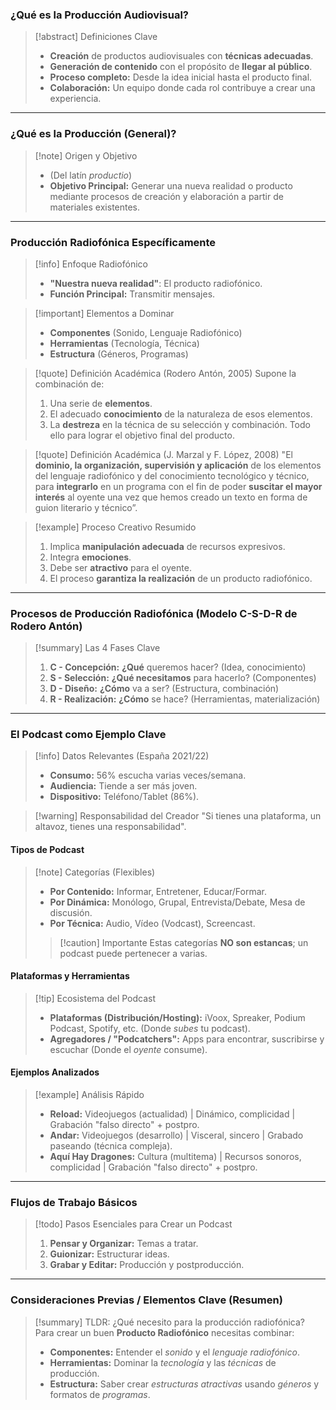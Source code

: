 ### ¿Qué es la Producción Audiovisual?

> [!abstract] Definiciones Clave
> - **Creación** de productos audiovisuales con **técnicas adecuadas**.
> - **Generación de contenido** con el propósito de **llegar al público**.
> - **Proceso completo:** Desde la idea inicial hasta el producto final.
> - **Colaboración:** Un equipo donde cada rol contribuye a crear una experiencia.

---

### ¿Qué es la Producción (General)?

> [!note] Origen y Objetivo
> - (Del latín *productio*)
> - **Objetivo Principal:** Generar una nueva realidad o producto mediante procesos de creación y elaboración a partir de materiales existentes.

---

### Producción Radiofónica Específicamente

> [!info] Enfoque Radiofónico
> - **"Nuestra nueva realidad"**: El producto radiofónico.
> - **Función Principal:** Transmitir mensajes.

> [!important] Elementos a Dominar
> - **Componentes** (Sonido, Lenguaje Radiofónico)
> - **Herramientas** (Tecnología, Técnica)
> - **Estructura** (Géneros, Programas)

> [!quote] Definición Académica (Rodero Antón, 2005)
> Supone la combinación de:
> 1. Una serie de **elementos**.
> 2. El adecuado **conocimiento** de la naturaleza de esos elementos.
> 3. La **destreza** en la técnica de su selección y combinación.
> Todo ello para lograr el objetivo final del producto.

> [!quote] Definición Académica (J. Marzal y F. López, 2008)
> "El **dominio, la organización, supervisión y aplicación** de los elementos del lenguaje radiofónico y del conocimiento tecnológico y técnico, para **integrarlo** en un programa con el fin de poder **suscitar el mayor interés** al oyente una vez que hemos creado un texto en forma de guion literario y técnico”.

> [!example] Proceso Creativo Resumido
> 1. Implica **manipulación adecuada** de recursos expresivos.
> 2. Integra **emociones**.
> 3. Debe ser **atractivo** para el oyente.
> 4. El proceso **garantiza la realización** de un producto radiofónico.

---

### Procesos de Producción Radiofónica (Modelo C-S-D-R de Rodero Antón)

> [!summary] Las 4 Fases Clave
> 1.  **C - Concepción:** **¿Qué** queremos hacer? (Idea, conocimiento)
> 2.  **S - Selección:** **¿Qué necesitamos** para hacerlo? (Componentes)
> 3.  **D - Diseño:** **¿Cómo** va a ser? (Estructura, combinación)
> 4.  **R - Realización:** **¿Cómo** se hace? (Herramientas, materialización)

---

### El Podcast como Ejemplo Clave

> [!info] Datos Relevantes (España 2021/22)
> - **Consumo:** 56% escucha varias veces/semana.
> - **Audiencia:** Tiende a ser más joven.
> - **Dispositivo:** Teléfono/Tablet (86%).

> [!warning] Responsabilidad del Creador
> "Si tienes una plataforma, un altavoz, tienes una responsabilidad".

#### Tipos de Podcast

> [!note] Categorías (Flexibles)
> - **Por Contenido:** Informar, Entretener, Educar/Formar.
> - **Por Dinámica:** Monólogo, Grupal, Entrevista/Debate, Mesa de discusión.
> - **Por Técnica:** Audio, Vídeo (Vodcast), Screencast.
>
> > [!caution] Importante
> > Estas categorías **NO son estancas**; un podcast puede pertenecer a varias.

#### Plataformas y Herramientas

> [!tip] Ecosistema del Podcast
> - **Plataformas (Distribución/Hosting):** iVoox, Spreaker, Podium Podcast, Spotify, etc. (Donde *subes* tu podcast).
> - **Agregadores / "Podcatchers":** Apps para encontrar, suscribirse y escuchar (Donde el *oyente* consume).

#### Ejemplos Analizados

> [!example] Análisis Rápido
> - **Reload:** Videojuegos (actualidad) | Dinámico, complicidad | Grabación "falso directo" + postpro.
> - **Andar:** Videojuegos (desarrollo) | Visceral, sincero | Grabado paseando (técnica compleja).
> - **Aquí Hay Dragones:** Cultura (multitema) | Recursos sonoros, complicidad | Grabación "falso directo" + postpro.

---

### Flujos de Trabajo Básicos

> [!todo] Pasos Esenciales para Crear un Podcast
> 1.  **Pensar y Organizar:** Temas a tratar.
> 2.  **Guionizar:** Estructurar ideas.
> 3.  **Grabar y Editar:** Producción y postproducción.

---

### Consideraciones Previas / Elementos Clave (Resumen)

> [!summary] TLDR: ¿Qué necesito para la producción radiofónica?
> Para crear un buen **Producto Radiofónico** necesitas combinar:
> - **Componentes:** Entender el *sonido* y el *lenguaje radiofónico*.
> - **Herramientas:** Dominar la *tecnología* y las *técnicas* de producción.
> - **Estructura:** Saber crear *estructuras atractivas* usando *géneros* y formatos de *programas*.
